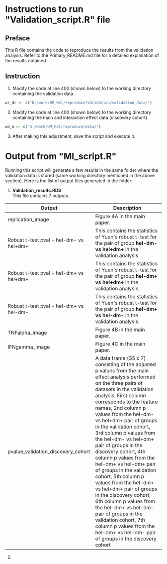 # Instructions to run "Validation_script.R" file
## Preface
This R file contains the code to reproduce the results from the validation analysis.
Refer to the Primary_README.md file for a detailed explanation of the results obtained.

## Instruction
1. Modify the code at line 400 (shown below) to the working directory containing the validation data.
```R
wr_dr <- c("D:/work/DM_Hel/reproduce/Validation/validation_data/")
```
2. Modify the code at line 400 (shown below) to the working directory containing the main and interaction effect data (discovery cohort).
```R
wd_m <- c("D:/work/DM_Hel/reproduce/data/")
```
3. After making this adjustment, save the script and execute it.

# Output from "MI_script.R"
Running this script will generate a few results in the same folder where the validation data is stored (same working directory mentioned in the above section). 
Here is the list of output files generated in the folder:
1) **Validation_results.RDS**<br>
This file contains 7 outputs.

|Output|Description|
|---|---|
|replication_image| Figure 4A in the main paper.|
|Robust t-test pval - hel-dm- vs hel+dm+| This contains the statistics of Yuen's robust t-test for the pair of group **hel-dm- vs hel+dm+** in the validation analysis.|
|Robust t-test pval - hel-dm+ vs hel+dm+| This contains the statistics of Yuen's robust t-test for the pair of group **hel-dm+ vs hel+dm+** in the validation analysis.|
|Robust t-test pval - hel-dm+ vs hel-dm-| This contains the statistics of Yuen's robust t-test for the pair of group **hel-dm+ vs hel-dm-** in the validation analysis.|
|TNFalpha_image| Figure 4B in the main paper.|
|IFNgamma_image| Figure 4C in the main paper.|
|pvalue_validation_discovery_cohort|A data frame (35 x 7) consisting of the adjusted p values from the main effect analysis performed on the three pairs of datasets in the validation analysis. First column corresponds to the feature names, 2nd column p values from the hel-dm- vs hel+dm+ pair of groups in the validation cohort, 3rd column p values from the hel-dm- vs hel+dm+ pair of groups in the discovery cohort, 4th column p values from the hel-dm+ vs hel+dm+ pair of groups in the validation cohort, 5th column p values from the hel-dm+ vs hel+dm+ pair of groups in the discovery cohort, 6th column p values from the hel-dm+ vs hel-dm- pair of groups in the validation cohort, 7th column p values from the hel-dm+ vs hel-dm- pair of groups in the discovery cohort |
2) 




